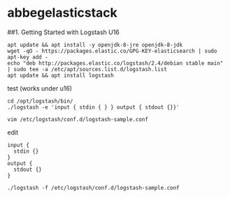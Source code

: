 # abbegelasticstack
##1. Getting Started with Logstash
U16
```
apt update && apt install -y openjdk-8-jre openjdk-8-jdk
wget -qO - https://packages.elastic.co/GPG-KEY-elasticsearch | sudo apt-key add -
echo "deb http://packages.elastic.co/logstash/2.4/debian stable main" | sudo tee -a /etc/apt/sources.list.d/logstash.list
apt update && apt install logstash
```

test (works under u16)
```
cd /opt/logstash/bin/
./logstash -e 'input { stdin { } } output { stdout {}}'
```

```
vim /etc/logstash/conf.d/logstash-sample.conf
```
edit
```
input {
  stdin {}
}
output {
  stdout {}
}
```
```
./logstash -f /etc/logstash/conf.d/logstash-sample.conf
```
